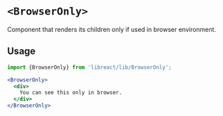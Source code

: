 # `<BrowserOnly>`

Component that renders its children only if used in browser environment.

## Usage

```jsx
import {BrowserOnly} from 'libreact/lib/BrowserOnly';

<BrowserOnly>
  <div>
    You can see this only in browser.
  </div>
</BrowserOnly>
```
